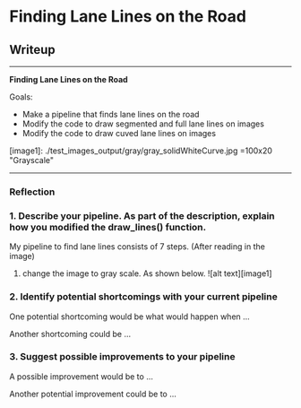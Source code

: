 # **Finding Lane Lines on the Road** 

## Writeup

---

**Finding Lane Lines on the Road**

Goals:
* Make a pipeline that finds lane lines on the road
* Modify the code to draw segmented and full lane lines on images
* Modify the code to draw cuved lane lines on images

[//]: # (Image References)

[image1]: ./test_images_output/gray/gray_solidWhiteCurve.jpg =100x20 "Grayscale"

---

### Reflection

### 1. Describe your pipeline. As part of the description, explain how you modified the draw_lines() function.

My pipeline to find lane lines consists of 7 steps. (After reading in the image)
1. change the image to gray scale. As shown below.
![alt text][image1]


### 2. Identify potential shortcomings with your current pipeline


One potential shortcoming would be what would happen when ... 

Another shortcoming could be ...


### 3. Suggest possible improvements to your pipeline

A possible improvement would be to ...

Another potential improvement could be to ...
